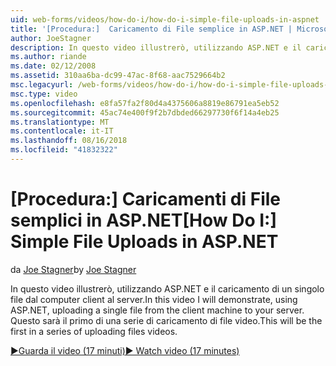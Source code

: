 ```yaml
---
uid: web-forms/videos/how-do-i/how-do-i-simple-file-uploads-in-aspnet
title: '[Procedura:]  Caricamento di File semplice in ASP.NET | Microsoft Docs'
author: JoeStagner
description: In questo video illustrerò, utilizzando ASP.NET e il caricamento di un singolo file dal computer client al server. Questo sarà il primo di una serie di caricamento...
ms.author: riande
ms.date: 02/12/2008
ms.assetid: 310aa6ba-dc99-47ac-8f68-aac7529664b2
msc.legacyurl: /web-forms/videos/how-do-i/how-do-i-simple-file-uploads-in-aspnet
msc.type: video
ms.openlocfilehash: e8fa57fa2f80d4a4375606a8819e86791ea5eb52
ms.sourcegitcommit: 45ac74e400f9f2b7dbded66297730f6f14a4eb25
ms.translationtype: MT
ms.contentlocale: it-IT
ms.lasthandoff: 08/16/2018
ms.locfileid: "41832322"
---
```

<a name="how-do-i--simple-file-uploads-in-aspnet"></a><span data-ttu-id="5ad7c-104">[Procedura:]  Caricamenti di File semplici in ASP.NET</span><span class="sxs-lookup"><span data-stu-id="5ad7c-104">[How Do I:]  Simple File Uploads in ASP.NET</span></span>
====================
<span data-ttu-id="5ad7c-105">da [Joe Stagner](https://github.com/JoeStagner)</span><span class="sxs-lookup"><span data-stu-id="5ad7c-105">by [Joe Stagner](https://github.com/JoeStagner)</span></span>

<span data-ttu-id="5ad7c-106">In questo video illustrerò, utilizzando ASP.NET e il caricamento di un singolo file dal computer client al server.</span><span class="sxs-lookup"><span data-stu-id="5ad7c-106">In this video I will demonstrate, using ASP.NET, uploading a single file from the client machine to your server.</span></span> <span data-ttu-id="5ad7c-107">Questo sarà il primo di una serie di caricamento di file video.</span><span class="sxs-lookup"><span data-stu-id="5ad7c-107">This will be the first in a series of uploading files videos.</span></span>

[<span data-ttu-id="5ad7c-108">&#9654;Guarda il video (17 minuti)</span><span class="sxs-lookup"><span data-stu-id="5ad7c-108">&#9654; Watch video (17 minutes)</span></span>](https://channel9.msdn.com/Blogs/ASP-NET-Site-Videos/how-do-i-simple-file-uploads-in-aspnet)
